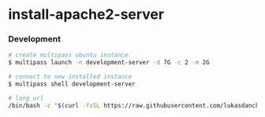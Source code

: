 # install-apache2-server

### Development
```bash
# create multipass ubuntu instance
$ multipass launch -n development-server -d 7G -c 2 -m 2G

# connect to new installed instance
$ multipass shell development-server

# long url
/bin/bash -c "$(curl -fsSL https://raw.githubusercontent.com/lukasdanckwerth/install-apache2-server/main/install-apache2.sh)"

```

